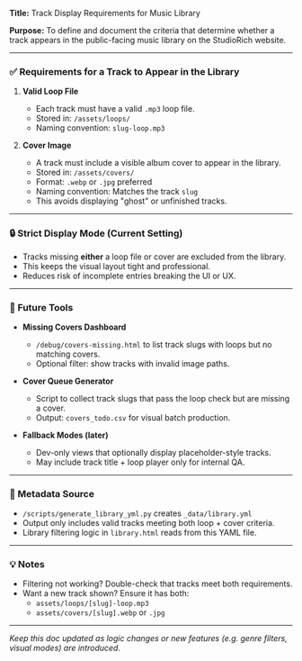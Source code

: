 **Title:** Track Display Requirements for Music Library

**Purpose:**
To define and document the criteria that determine whether a track appears in the public-facing music library on the StudioRich website.

---

### ✅ Requirements for a Track to Appear in the Library
1. **Valid Loop File**
   - Each track must have a valid `.mp3` loop file.
   - Stored in: `/assets/loops/`
   - Naming convention: `slug-loop.mp3`

2. **Cover Image**
   - A track must include a visible album cover to appear in the library.
   - Stored in: `/assets/covers/`
   - Format: `.webp` or `.jpg` preferred
   - Naming convention: Matches the track `slug`
   - This avoids displaying "ghost" or unfinished tracks.

---

### 🔒 Strict Display Mode (Current Setting)
- Tracks missing **either** a loop file or cover are excluded from the library.
- This keeps the visual layout tight and professional.
- Reduces risk of incomplete entries breaking the UI or UX.

---

### 🧰 Future Tools
- **Missing Covers Dashboard**
  - `/debug/covers-missing.html` to list track slugs with loops but no matching covers.
  - Optional filter: show tracks with invalid image paths.

- **Cover Queue Generator**
  - Script to collect track slugs that pass the loop check but are missing a cover.
  - Output: `covers_todo.csv` for visual batch production.

- **Fallback Modes (later)**
  - Dev-only views that optionally display placeholder-style tracks.
  - May include track title + loop player only for internal QA.

---

### 💾 Metadata Source
- `/scripts/generate_library_yml.py` creates `_data/library.yml`
- Output only includes valid tracks meeting both loop + cover criteria.
- Library filtering logic in `library.html` reads from this YAML file.

---

### 💡 Notes
- Filtering not working? Double-check that tracks meet both requirements.
- Want a new track shown? Ensure it has both:
  - `assets/loops/[slug]-loop.mp3`
  - `assets/covers/[slug].webp` or `.jpg`

---

_Keep this doc updated as logic changes or new features (e.g. genre filters, visual modes) are introduced._

